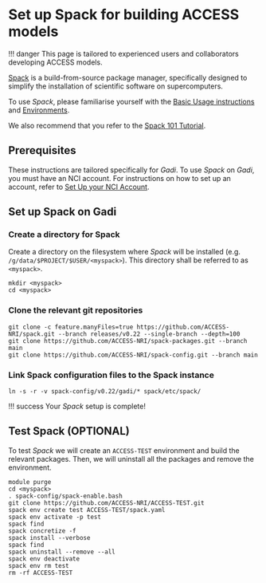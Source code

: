 # Set up Spack for building ACCESS models

!!! danger
    This page is tailored to experienced users and collaborators developing ACCESS models.

[Spack](https://spack.io/about/) is a build-from-source package manager, specifically designed to simplify the installation of scientific software on supercomputers.

To use _Spack_, please familiarise yourself with the [Basic Usage instructions](https://spack.readthedocs.io/en/latest/basic_usage.html) and [Environments](https://spack.readthedocs.io/en/latest/environments.html).

We also recommend that you refer to the [Spack 101 Tutorial](https://spack-tutorial.readthedocs.io/en/latest/).


## Prerequisites
These instructions are tailored specifically for _Gadi_. To use _Spack_ on _Gadi_, you must have an NCI account. For instructions on how to set up an account, refer to [Set Up your NCI Account](/getting_started/set_up_nci_account).

## Set up Spack on Gadi

### Create a directory for Spack

Create a directory on the filesystem where _Spack_ will be installed (e.g. `/g/data/$PROJECT/$USER/<myspack>`). This directory shall be referred to as `<myspack>`.

```
mkdir <myspack>
cd <myspack>
```

### Clone the relevant git repositories

```
git clone -c feature.manyFiles=true https://github.com/ACCESS-NRI/spack.git --branch releases/v0.22 --single-branch --depth=100
git clone https://github.com/ACCESS-NRI/spack-packages.git --branch main
git clone https://github.com/ACCESS-NRI/spack-config.git --branch main
```

### Link Spack configuration files to the Spack instance

```
ln -s -r -v spack-config/v0.22/gadi/* spack/etc/spack/
```

!!! success
    Your _Spack_ setup is complete!

## Test Spack (OPTIONAL)

To test _Spack_ we will create an `ACCESS-TEST` environment and build the relevant packages. Then, we will uninstall all the packages and remove the environment.

```
module purge
cd <myspack>
. spack-config/spack-enable.bash
git clone https://github.com/ACCESS-NRI/ACCESS-TEST.git
spack env create test ACCESS-TEST/spack.yaml
spack env activate -p test
spack find
spack concretize -f
spack install --verbose
spack find
spack uninstall --remove --all
spack env deactivate
spack env rm test
rm -rf ACCESS-TEST
```

